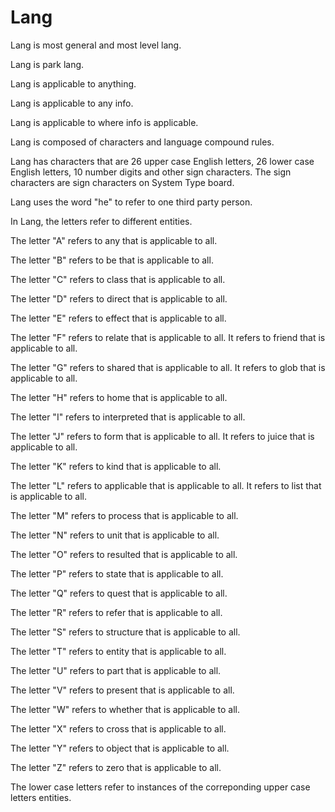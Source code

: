 # Lang

Lang is most general and most level lang.

Lang is park lang.

Lang is applicable to anything.

Lang is applicable to any info.

Lang is applicable to where info is applicable.

Lang is composed of characters and language compound rules.

Lang has characters that are 26 upper case English letters, 26 lower case English letters, 10 number digits and other sign characters.
The sign characters are sign characters on System Type board.

Lang uses the word "he" to refer to one third party person.

In Lang, the letters refer to different entities.

The letter "A" refers to any that is applicable to all.

The letter "B" refers to be that is applicable to all.

The letter "C" refers to class that is applicable to all.

The letter "D" refers to direct that is applicable to all.

The letter "E" refers to effect that is applicable to all.

The letter "F" refers to relate that is applicable to all.
It refers to friend that is applicable to all.

The letter "G" refers to shared that is applicable to all.
It refers to glob that is applicable to all.

The letter "H" refers to home that is applicable to all.

The letter "I" refers to interpreted that is applicable to all.

The letter "J" refers to form that is applicable to all.
It refers to juice that is applicable to all.

The letter "K" refers to kind that is applicable to all.

The letter "L" refers to applicable that is applicable to all.
It refers to list that is applicable to all.

The letter "M" refers to process that is applicable to all.

The letter "N" refers to unit that is applicable to all.

The letter "O" refers to resulted that is applicable to all.

The letter "P" refers to state that is applicable to all.

The letter "Q" refers to quest that is applicable to all.

The letter "R" refers to refer that is applicable to all.

The letter "S" refers to structure that is applicable to all.

The letter "T" refers to entity that is applicable to all.

The letter "U" refers to part that is applicable to all.

The letter "V" refers to present that is applicable to all.

The letter "W" refers to whether that is applicable to all.

The letter "X" refers to cross that is applicable to all.

The letter "Y" refers to object that is applicable to all.

The letter "Z" refers to zero that is applicable to all.

The lower case letters refer to instances of the correponding upper case letters entities.